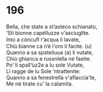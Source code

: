 # 196
  
Bella, che state a st’asteco schianato,  
’Stì bionne capélluzze v‘asciuglite.  
Into a còncuﬂ r’acqua li lavate,  
Chìù bianne ca n‘è l'oro li facite. (u)  
Quanno a sa spateliuua (a) li vutate,  
Chiù ghianca e russnlella ne faeite.  
Po’ li spall‘ùz2e a lu sole Vutate,  
Lì ragge de lu Sole ’ntrattenite:  
Quanno a sa fenestrella v'afîaccia'te,  
Me né tirate cu’ la calamita.  
  

